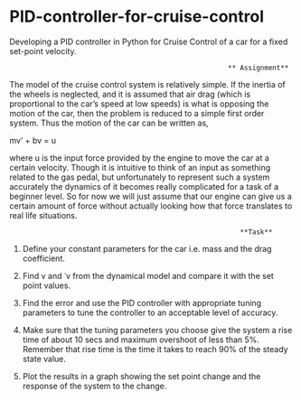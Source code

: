 # PID-controller-for-cruise-control
Developing a PID controller in Python for Cruise Control of a car for a fixed set-point velocity.

                                                          ** Assignment**

The model of the cruise control system is relatively simple. If the inertia of the wheels is neglected, and it is assumed that air drag (which is proportional to the car’s speed at low speeds) is what is opposing the motion of the car, then the problem is reduced to a simple first order system.
Thus the motion of the car can be written as,

mv’ + bv = u

where u is the input force provided by the engine to move the car at a certain velocity. Though it is intuitive to think of an input as something related to the gas pedal, but unfortunately to represent such a system accurately the dynamics of it becomes really complicated for a task of a beginner level. So for now we will just assume that our engine can give us a certain amount of force without actually looking how that force translates to real life situations.

                                                             **Task**

1.	Define your constant parameters for the car i.e. mass and the drag coefficient.
2.	Find v and ˙v from the dynamical model and compare it with the set point values.
 
3.	Find the error and use the PID controller with appropriate tuning parameters to tune the controller to an acceptable level of accuracy.
4.	Make sure that the tuning parameters you choose give the system a rise time of about 10 secs and maximum overshoot of less than 5%. Remember that rise time is the time it takes to reach 90% of the steady state value.
5.	Plot the results in a graph showing the set point change and the response of the system to the change.
                                                                                             
